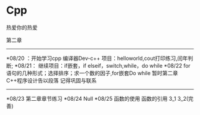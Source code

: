 # Cpp
热爱你的热爱

第二章

**********************************************
*08/20 ：开始学习cpp 编译器Dev-c++ 
项目：helloworld,cout打印练习,闰年判断;
*08/21：
继续项目：if嵌套，if elseif，switch,while，do while
*08/22
for语句的几种形式；选择排序；求一个数的因子,for嵌套Do while
暂时第二章C++程序设计告以段落 记得巩固与联系
*******************************************
*08/23
第二章章节练习
*08/24
Null
*08/25
函数的使用 函数的引用 3_1 3_2(完善)
